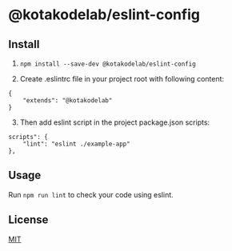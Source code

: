 # @kotakodelab/eslint-config

## Install

1) ```npm install --save-dev @kotakodelab/eslint-config```

2) Create .eslintrc file in your project root with following content:

```
{
    "extends": "@kotakodelab"
}
```

3) Then add eslint script in the project package.json scripts:

```
scripts": {
	"lint": "eslint ./example-app"
},
```

## Usage

Run ```npm run lint``` to check your code using eslint.

## License

[MIT](LICENSE)